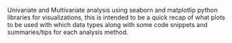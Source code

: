 Univariate and Multivariate analysis using seaborn and matplotlip python libraries for visualizations, this is intended to be a quick recap of what plots to be used with which data types along with some code snippets and summaries/tips for each analysis method.
